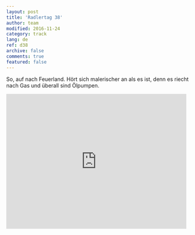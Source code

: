 ```yaml
---   
layout: post 
title: 'Radlertag 38'  
author: team 
modified: 2016-11-24
category: track 
lang: de 
ref: d38
archive: false 
comments: true 
featured: false 
--- 
```


 So, auf nach Feuerland. Hört sich malerischer an als es ist, denn es riecht nach Gas und überall sind Ölpumpen. 

<iframe width='480' height='360' src='http://track-kit.net/maps_s3/?v=embed&track=232838.gpx' frameborder='0' allowfullscreen></iframe>